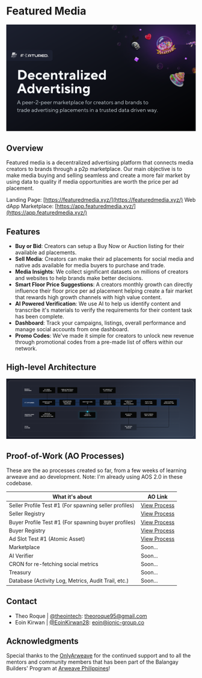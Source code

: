 # Featured Media

![Featured Media Banner](https://github.com/TheoInTech/app-featuredmedia-xyz/blob/main/public/github/banner.png?raw=true)

## Overview

Featured media is a decentralized advertising platform that connects media creators to brands through a p2p marketplace. Our main objective is to make media buying and selling seamless and create a more fair market by using data to quality if media opportunities are worth the price per ad placement.

Landing Page: [https://featuredmedia.xyz/](https://featuredmedia.xyz/)
Web dApp Marketplace: [https://app.featuredmedia.xyz/](https://app.featuredmedia.xyz/)

## Features

- **Buy or Bid**: Creators can setup a Buy Now or Auction listing for their available ad placements.
- **Sell Media**: Creators can make their ad placements for social media and native ads available for media buyers to purchase and trade.
- **Media Insights**: We collect significant datasets on millions of creators and websites to help brands make better decisions.
- **Smart Floor Price Suggestions**: A creators monthly growth can directly influence their floor price per ad placement helping create a fair market that rewards high growth channels with high value content.
- **AI Powered Verification**: We use AI to help us identify content and transcribe it's materials to verify the requirements for their content task has been complete.
- **Dashboard**: Track your campaigns, listings, overall performance and manage social accounts from one dashboard.
- **Promo Codes**: We've made it simple for creators to unlock new revenue through promotional codes from a pre-made list of offers within our network.

## High-level Architecture

![Featured Media High-level Framework](https://github.com/TheoInTech/app-featuredmedia-xyz/blob/main/public/github/high-level-framework.png?raw=true)

## Proof-of-Work (AO Processes)

These are the ao processes created so far, from a few weeks of learning arweave and ao development.
Note: I'm already using AOS 2.0 in these codebase.

| What it's about                                       | AO Link                                                                                  |
| ----------------------------------------------------- | ---------------------------------------------------------------------------------------- |
| Seller Profile Test #1 (For spawning seller profiles) | [View Process](https://www.ao.link/#/entity/ZduqV3WLB085Vk_7lVa68WBPwv3dIyyxa3ZKoNruXCg) |
| Seller Registry                                       | [View Process](https://www.ao.link/#/entity/okAQJ464km98CxAqgM_NbIwaiQsWOn9NEuk7FWjmHTQ) |
| Buyer Profile Test #1 (For spawning buyer profiles)   | [View Process](https://www.ao.link/#/entity/OXXJx_2j0tHWq3JJ4Me3t4VXNz9wGWkhDOcNYjR1nrE) |
| Buyer Registry                                        | [View Process](https://www.ao.link/#/entity/RrprHIoATC0bY7K_u1_Tmixujn2Gjm5E061epFMcCmM) |
| Ad Slot Test #1 (Atomic Asset)                        | [View Process](https://www.ao.link/#/entity/OXXJx_2j0tHWq3JJ4Me3t4VXNz9wGWkhDOcNYjR1nrE) |
| Marketplace                                           | Soon...                                                                                  |
| AI Verifier                                           | Soon...                                                                                  |
| CRON for re-fetching social metrics                   | Soon...                                                                                  |
| Treasury                                              | Soon...                                                                                  |
| Database (Activity Log, Metrics, Audit Trail, etc.)   | Soon...                                                                                  |

## Contact

- Theo Roque | [@theointech](https://x.com/theointech): theoroque95@gmail.com
- Eoin Kirwan | [@EoinKirwan28](https://x.com/EoinKirwan28): eoin@ionic-group.co

## Acknowledgments

Special thanks to the [OnlyArweave](https://x.com/onlyarweave) for the continued support and to all the mentors and community members that has been part of the Balangay Builders' Program at [Arweave Philippines](https://x.com/ArweavePH)!
